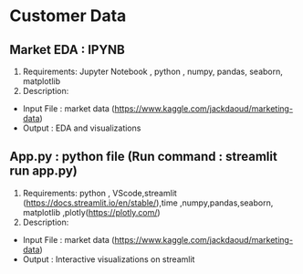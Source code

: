# Customer Data

## Market EDA : IPYNB
1. Requirements:  Jupyter Notebook , python , numpy, pandas, seaborn, matplotlib 
2. Description: 
- Input File : market data (https://www.kaggle.com/jackdaoud/marketing-data) 
- Output : EDA and visualizations




## App.py : python file (Run command : streamlit run app.py)
1. Requirements: python , VScode,streamlit (https://docs.streamlit.io/en/stable/),time ,numpy,pandas,seaborn, matplotlib ,plotly(https://plotly.com/)
2. Description: 
- Input File : market data (https://www.kaggle.com/jackdaoud/marketing-data) 
- Output : Interactive visualizations on streamlit   
